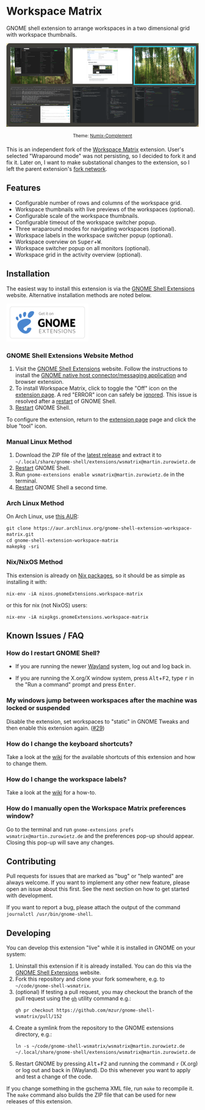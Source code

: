# Workspace Matrix

GNOME shell extension to arrange workspaces in a two dimensional grid with workspace thumbnails.

<p align="center">
   <img src="preview.png" alt="Preview">
</p>
<p align="center">
   <sup>Theme: <a href="https://github.com/mzur/Numix-Complement">Numix-Complement</a></sup>
</p>

This is an independent fork of the [Workspace Matrix](https://github.com/mzur/gnome-shell-wsmatrix) extension. User's selected "Wraparound mode" was not persisting, so I decided to fork it and fix it. Later on, I want to make substational changes to the extension, so I left the parent extension's [fork network](https://docs.github.com/en/pull-requests/collaborating-with-pull-requests/working-with-forks/detaching-a-fork).

## Features

- Configurable number of rows and columns of the workspace grid.
- Workspace thumbnails with live previews of the workspaces (optional).
- Configurable scale of the workspace thumbnails.
- Configurable timeout of the workspace switcher popup.
- Three wraparound modes for navigating workspaces (optional).
- Workspace labels in the workspace switcher popup (optional).
- Workspace overview on <kbd>Super</kbd>+<kbd>W</kbd>.
- Workspace switcher popup on all monitors (optional).
- Workspace grid in the activity overview (optional).

## Installation

The easiest way to install this extension is via the [GNOME Shell Extensions](https://extensions.gnome.org/extension/1485/workspace-matrix/) website. Alternative installation methods are noted below.

[<img src="https://raw.githubusercontent.com/andyholmes/gnome-shell-extensions-badge/master/get-it-on-ego.svg?sanitize=true" height="100">](https://extensions.gnome.org/extension/1485/workspace-matrix/)

### GNOME Shell Extensions Website Method

1. Visit the [GNOME Shell Extensions](https://extensions.gnome.org/extension/1485/workspace-matrix/) website. Follow the instructions to install the [GNOME native host connector/messaging application](https://wiki.gnome.org/Projects/GnomeShellIntegrationForChrome/Installation) and browser extension.
2. To install Workspace Matrix, click to toggle the "Off" icon on the [extension page](https://extensions.gnome.org/extension/1485/workspace-matrix/). A red "ERROR" icon can safely be [ignored](https://github.com/mzur/gnome-shell-wsmatrix/issues/52). This issue is resolved after a [restart](#how-do-i-restart-gnome-shell) of GNOME Shell.
3. [Restart](#how-do-i-restart-gnome-shell) GNOME Shell.

To configure the extension, return to the [extension page](https://extensions.gnome.org/extension/1485/workspace-matrix/) page and click the blue "tool" icon.

### Manual Linux Method

1. Download the ZIP file of the [latest release](https://github.com/mzur/gnome-shell-wsmatrix/releases) and extract it to `~/.local/share/gnome-shell/extensions/wsmatrix@martin.zurowietz.de` 
2. [Restart](#how-do-i-restart-gnome-shell) GNOME Shell.
3. Run `gnome-extensions enable wsmatrix@martin.zurowietz.de` in the terminal.
4. [Restart](#how-do-i-restart-gnome-shell) GNOME Shell a second time.

### Arch Linux Method

On Arch Linux, use [this AUR](https://aur.archlinux.org/packages/gnome-shell-extension-workspace-matrix):
   ```
   git clone https://aur.archlinux.org/gnome-shell-extension-workspace-matrix.git
   cd gnome-shell-extension-workspace-matrix
   makepkg -sri
   ```

### Nix/NixOS Method

This extension is already on [Nix packages](https://search.nixos.org/packages?channel=23.05&show=gnomeExtensions.workspace-matrix&from=0&size=50&buckets=%7B%22package_attr_set%22%3A%5B%22gnomeExtensions%22%5D%2C%22package_license_set%22%3A%5B%5D%2C%22package_maintainers_set%22%3A%5B%5D%2C%22package_platforms%22%3A%5B%5D%7D&sort=relevance&type=packages&query=matrix), so it should be as simple as installing it with:
```
nix-env -iA nixos.gnomeExtensions.workspace-matrix
```
or this for nix (not NixOS) users:
```
nix-env -iA nixpkgs.gnomeExtensions.workspace-matrix
```

## Known Issues / FAQ

### How do I restart GNOME Shell?

- If you are running the newer [Wayland](https://wayland.freedesktop.org/) system, log out and log back in.

- If you are running the X.org/X window system, press <kbd>Alt</kbd>+<kbd>F2</kbd>, type <kbd>r</kbd> in the "Run a command" prompt and press <kbd>Enter</kbd>.

### My windows jump between workspaces after the machine was locked or suspended

Disable the extension, set workspaces to "static" in GNOME Tweaks and then enable this extension again. ([#29](https://github.com/mzur/gnome-shell-wsmatrix/issues/29))

### How do I change the keyboard shortcuts?

Take a look at the [wiki](https://github.com/mzur/gnome-shell-wsmatrix/wiki/Custom-keyboard-shortcuts) for the available shortcuts of this extension and how to change them.

### How do I change the workspace labels?

Take a look at the [wiki](https://github.com/mzur/gnome-shell-wsmatrix/wiki/Assigning-custom-labels-to-workspaces) for a how-to.

### How do I manually open the Workspace Matrix preferences window?

Go to the terminal and run `gnome-extensions prefs wsmatrix@martin.zurowietz.de` and the preferences pop-up should appear. Closing this pop-up will save any changes.


## Contributing

Pull requests for issues that are marked as "bug" or "help wanted" are always welcome. If you want to implement any other new feature, please open an issue about this first. See the next section on how to get started with development.

If you want to report a bug, please attach the output of the command `journalctl /usr/bin/gnome-shell`.

## Developing

You can develop this extension "live" while it is installed in GNOME on your system:

1. Uninstall this extension if it is already installed. You can do this via the [GNOME Shell Extensions](https://extensions.gnome.org/extension/1485/workspace-matrix/) website.
2. Fork this repository and clone your fork somewhere, e.g. to `~/code/gnome-shell-wsmatrix`.
3. (optional) If testing a pull request, you may checkout the branch of the pull request using the [`gh`](https://github.com/cli/cli) utility command e.g.:
   ```
   gh pr checkout https://github.com/mzur/gnome-shell-wsmatrix/pull/152
   ```
4. Create a symlink from the repository to the GNOME extensions directory, e.g.:
   ```
   ln -s ~/code/gnome-shell-wsmatrix/wsmatrix@martin.zurowietz.de ~/.local/share/gnome-shell/extensions/wsmatrix@martin.zurowietz.de
   ```
5. Restart GNOME by pressing <kbd>Alt</kbd>+<kbd>F2</kbd> and running the command `r` (X.org) or log out and back in (Wayland). Do this whenever you want to apply and test a change of the code.

If you change something in the gschema XML file, run `make` to recompile it. The `make` command also builds the ZIP file that can be used for new releases of this extension.
